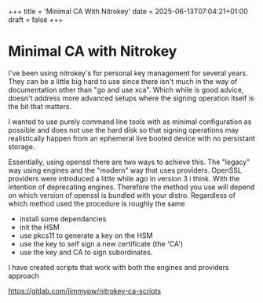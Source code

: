 +++
title = 'Minimal CA With Nitrokey'
date = 2025-06-13T07:04:21+01:00
draft = false
+++

# Minimal CA with Nitrokey

I've been using nitrokey's for personal key management for several years. They can be a little big hard
to use since there isn't much in the way of documentation other than "go and use xca". Which while is 
good advice, doesn't address more advanced setups where the signing operation itself is the bit that
matters.

I wanted to use purely command line tools with as minimal configuration as possible and does not use the hard disk so that signing operations may realistically happen from an ephemeral live booted device with no persistant storage.

Essentially, using openssl there are two ways to achieve this. The "legacy" way using engines and the "modern" way that uses providers. OpenSSL providers were introduced a little while ago in version 3 i think. With the intention of deprecating engines. Therefore the method you use will depend on which version of openssl is bundled with your distro. Regardless of which method used the procedure is roughly the same

- install some dependancies
- init the HSM
- use pkcs11 to generate a key on the HSM
- use the key to self sign a new certificate (the 'CA')
- use the key and CA to sign subordinates.

I have created scripts that work with both the engines and providers approach 

https://gitlab.com/jimmypw/nitrokey-ca-scripts
